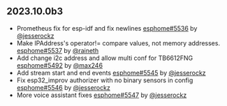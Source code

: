 ## 2023.10.0b3

- Prometheus fix for esp-idf and fix newlines [esphome#5536](https://github.com/esphome/esphome/pull/5536) by [@jesserockz](https://github.com/jesserockz)
- Make IPAddress's operator!= compare values, not memory addresses. [esphome#5537](https://github.com/esphome/esphome/pull/5537) by [@raineth](https://github.com/raineth)
- Add change i2c address and allow multi conf for TB6612FNG  [esphome#5492](https://github.com/esphome/esphome/pull/5492) by [@max246](https://github.com/max246)
- Add stream start and end events [esphome#5545](https://github.com/esphome/esphome/pull/5545) by [@jesserockz](https://github.com/jesserockz)
- Fix esp32_improv authorizer with no binary sensors in config [esphome#5546](https://github.com/esphome/esphome/pull/5546) by [@jesserockz](https://github.com/jesserockz)
- More voice assistant fixes [esphome#5547](https://github.com/esphome/esphome/pull/5547) by [@jesserockz](https://github.com/jesserockz)

